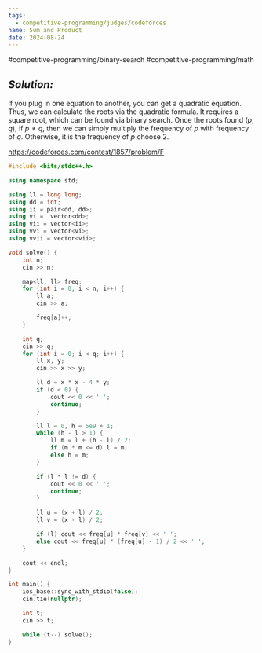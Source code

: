 ```yaml
---
tags:
  - competitive-programming/judges/codeforces
name: Sum and Product
date: 2024-08-24
---
```

#competitive-programming/binary-search #competitive-programming/math 
## _Solution:_
If you plug in one equation to another, you can get a quadratic equation. Thus, we can calculate the roots via the quadratic formula. It requires a square root, which can be found via binary search. Once the roots found $(p,q)$, if $p\ne q$, then we can simply multiply the frequency of $p$ with frequency of $q$. Otherwise, it is the frequency of $p$ choose 2.

https://codeforces.com/contest/1857/problem/F
```cpp
#include <bits/stdc++.h>

using namespace std;

using ll = long long;
using dd = int;
using ii = pair<dd, dd>;
using vi =  vector<dd>;
using vii = vector<ii>;
using vvi = vector<vi>;
using vvii = vector<vii>;

void solve() {
    int n;
    cin >> n;

    map<ll, ll> freq;
    for (int i = 0; i < n; i++) {
        ll a;
        cin >> a;

        freq[a]++;
    }

    int q;
    cin >> q;
    for (int i = 0; i < q; i++) {
        ll x, y;
        cin >> x >> y;

        ll d = x * x - 4 * y;
        if (d < 0) {
            cout << 0 << ' ';
            continue;
        }

        ll l = 0, h = 5e9 + 1;
        while (h - l > 1) {
            ll m = l + (h - l) / 2;
            if (m * m <= d) l = m;
            else h = m;
        }

        if (l * l != d) {
            cout << 0 << ' ';
            continue;
        }

        ll u = (x + l) / 2;
        ll v = (x - l) / 2;

        if (l) cout << freq[u] * freq[v] << ' ';
        else cout << freq[u] * (freq[u] - 1) / 2 << ' ';
    }

    cout << endl;
}

int main() {
    ios_base::sync_with_stdio(false);
    cin.tie(nullptr);

    int t;
    cin >> t;

    while (t--) solve();
}
```